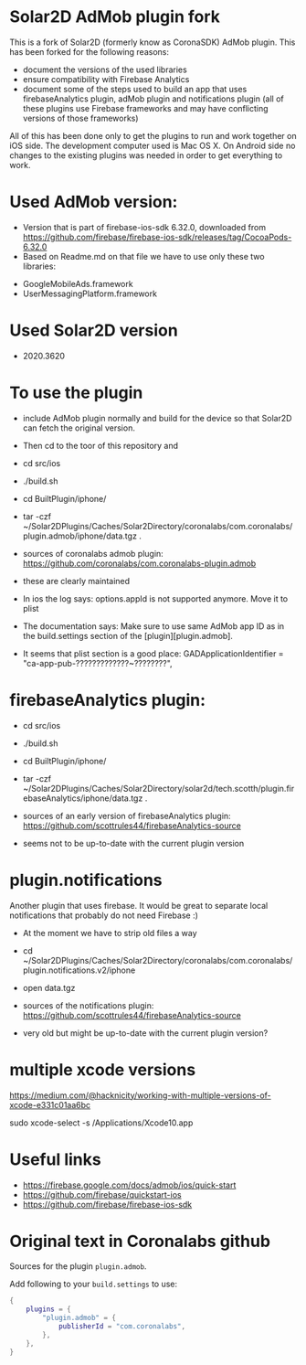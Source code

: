 
# Solar2D AdMob plugin fork

This is a fork of Solar2D (formerly know as CoronaSDK) AdMob plugin. This has been forked for the following reasons:

* document the versions of the used libraries
* ensure compatibility with Firebase Analytics
* document some of the steps used to build an app that uses firebaseAnalytics plugin, adMob plugin and notifications plugin (all of these plugins use Firebase frameworks and may have conflicting versions of those frameworks)

All of this has been done only to get the plugins to run and work together on iOS side. The development computer used is Mac OS X.
On Android side no changes to the existing plugins was needed in order to get everything to work.

# Used AdMob version:

* Version that is part of firebase-ios-sdk 6.32.0, downloaded from https://github.com/firebase/firebase-ios-sdk/releases/tag/CocoaPods-6.32.0
* Based on Readme.md on that file we have to use only these two libraries:

- GoogleMobileAds.framework
- UserMessagingPlatform.framework

# Used Solar2D version

* 2020.3620

# To use the plugin 

* include AdMob plugin normally and build for the device so that Solar2D can fetch the original version.
* Then cd to the toor of this repository and 

* cd src/ios
* ./build.sh
* cd BuiltPlugin/iphone/
* tar -czf ~/Solar2DPlugins/Caches/Solar2Directory/coronalabs/com.coronalabs/plugin.admob/iphone/data.tgz .

* sources of coronalabs admob plugin: https://github.com/coronalabs/com.coronalabs-plugin.admob
* these are clearly maintained
* In ios the log says: options.appId is not supported anymore. Move it to plist
* The documentation says: Make sure to use same AdMob app ID as in the build.settings section of the [plugin][plugin.admob].
* It seems that plist section is a good place: GADApplicationIdentifier = "ca-app-pub-?????????????~????????",

# firebaseAnalytics plugin:

* cd src/ios
* ./build.sh
* cd BuiltPlugin/iphone/
* tar -czf ~/Solar2DPlugins/Caches/Solar2Directory/solar2d/tech.scotth/plugin.firebaseAnalytics/iphone/data.tgz .

* sources of an early version of firebaseAnalytics plugin: https://github.com/scottrules44/firebaseAnalytics-source
* seems not to be up-to-date with the current plugin version


# plugin.notifications

Another plugin that uses firebase. It would be great to separate local notifications that probably do not need
Firebase :)

* At the moment we have to strip old files a way
* cd ~/Solar2DPlugins/Caches/Solar2Directory/coronalabs/com.coronalabs/plugin.notifications.v2/iphone
* open data.tgz

* sources of the notifications plugin: https://github.com/scottrules44/firebaseAnalytics-source
* very old but might be up-to-date with the current plugin version?


# multiple xcode versions

https://medium.com/@hacknicity/working-with-multiple-versions-of-xcode-e331c01aa6bc

sudo xcode-select -s /Applications/Xcode10.app

# Useful links

* https://firebase.google.com/docs/admob/ios/quick-start
* https://github.com/firebase/quickstart-ios
* https://github.com/firebase/firebase-ios-sdk


# Original text in Coronalabs github

Sources for the plugin `plugin.admob`.

Add following to your `build.settings` to use:
```lua
{
    plugins = {
        "plugin.admob" = {
            publisherId = "com.coronalabs",
        },
    },
}
```


